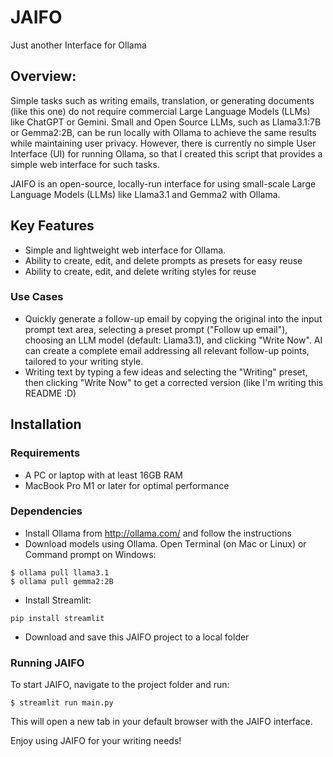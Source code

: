 # JAIFO
Just another Interface for Ollama

## Overview:
Simple tasks such as writing emails, translation, or generating documents (like this one) do not require commercial Large Language Models (LLMs) like ChatGPT or Gemini. Small and Open Source LLMs, such as Llama3.1:7B or Gemma2:2B, can be run locally with Ollama to achieve the same results while maintaining user privacy. However, there is currently no simple User Interface (UI) for running Ollama, so that I created this script that provides a simple web interface for such tasks.

JAIFO is an open-source, locally-run interface for using small-scale Large Language Models (LLMs) like Llama3.1 and Gemma2 with Ollama. 

## Key Features
- Simple and lightweight web interface for Ollama. 
- Ability to create, edit, and delete prompts as presets for easy reuse
- Ability to create, edit, and delete writing styles for reuse
### Use Cases
- Quickly generate a follow-up email by copying the original into the input prompt text area, selecting a preset prompt ("Follow up email"), choosing an LLM model (default: Llama3.1), and clicking "Write Now".  AI can create a complete email addressing all relevant follow-up points, tailored to your writing style.
- Writing text by typing a few ideas and selecting the "Writing" preset, then clicking "Write Now" to get a corrected version (like I'm writing this README :D)

## Installation
### Requirements
- A PC or laptop with at least 16GB RAM
- MacBook Pro M1 or later for optimal performance
### Dependencies
- Install Ollama from http://ollama.com/ and follow the instructions
- Download models using Ollama. Open Terminal (on Mac or Linux) or Command prompt on Windows:
```
$ ollama pull llama3.1
$ ollama pull gemma2:2B
```
- Install Streamlit: 
```
pip install streamlit
```
- Download and save this JAIFO project to a local folder
### Running JAIFO
To start JAIFO, navigate to the project folder and run:
```
$ streamlit run main.py
```
This will open a new tab in your default browser with the JAIFO interface.

Enjoy using JAIFO for your writing needs!

























